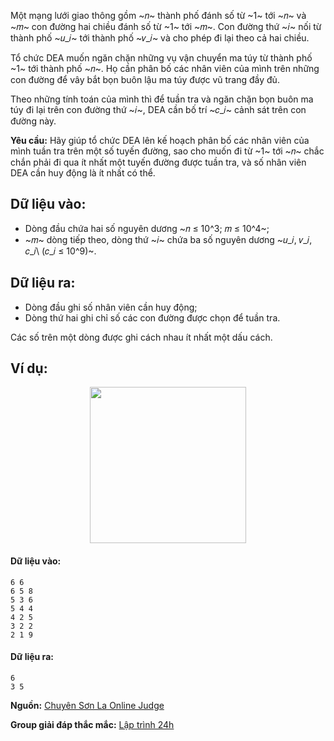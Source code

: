 <!--**<center>NGUỒN: Bài tập thầy Lê Minh Hoàng ôn Hải Phòng T10/2016</center>**-->

Một mạng lưới giao thông gồm ~𝑛~ thành phố đánh số từ ~1~ tới ~𝑛~ và ~𝑚~ con đường hai chiều đánh số từ ~1~ tới ~𝑚~. Con đường thứ ~𝑖~ nối từ thành phố ~𝑢_𝑖~ tới thành phố ~𝑣_𝑖~ và cho phép đi lại theo cả hai chiều.

Tổ chức DEA muốn ngăn chặn những vụ vận chuyển ma túy từ thành phố ~1~ tới thành phố ~𝑛~. Họ cần phân bố các nhân viên của mình trên những con đường để vây bắt bọn buôn lậu ma túy được vũ trang đầy đủ.

Theo những tính toán của mình thì để tuần tra và ngăn chặn bọn buôn ma túy đi lại trên con đường thứ ~𝑖~, DEA cần bố trí ~𝑐_𝑖~ cảnh sát trên con đường này.

**Yêu cầu:** Hãy giúp tổ chức DEA lên kế hoạch phân bố các nhân viên của mình tuần tra trên một số tuyến đường, sao cho muốn đi từ ~1~ tới ~𝑛~ chắc chắn phải đi qua ít nhất một tuyến đường được tuần tra, và số nhân viên DEA cần huy động là ít nhất có thể.

## Dữ liệu vào:
- Dòng đầu chứa hai số nguyên dương ~𝑛 ≤ 10^3; 𝑚 ≤ 10^4~;
- ~𝑚~ dòng tiếp theo, dòng thứ ~𝑖~ chứa ba số nguyên dương ~𝑢_𝑖, 𝑣_𝑖, 𝑐_𝑖\ (𝑐_𝑖 ≤ 10^9)~.

## Dữ liệu ra:
- Dòng đầu ghi số nhân viên cần huy động;
- Dòng thứ hai ghi chỉ số các con đường được chọn để tuần tra.

Các số trên một dòng được ghi cách nhau ít nhất một dấu cách.

## Ví dụ:
<center><img src="/images/problems/1420/DEA.svg" width="250px" /></center>

#### Dữ liệu vào:
```
6 6
6 5 8
5 3 6
5 4 4
4 2 5
3 2 2
2 1 9
```

#### Dữ liệu ra:
```
6
3 5
```
**Nguồn:** [Chuyên Sơn La Online Judge](http://csloj.ddns.net/)

**Group giải đáp thắc mắc:** [Lập trình 24h](https://www.facebook.com/groups/1386904321519984)